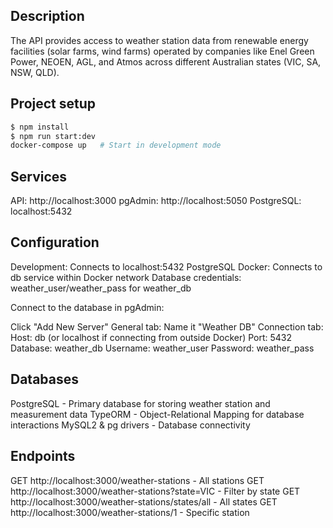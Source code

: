 ## Description

The API provides access to weather station data from renewable energy facilities (solar farms, wind farms) operated by companies like Enel Green Power, NEOEN, AGL, and Atmos across different Australian states (VIC, SA, NSW, QLD).

## Project setup

```bash
$ npm install
$ npm run start:dev
docker-compose up   # Start in development mode

```

## Services

API: http://localhost:3000
pgAdmin: http://localhost:5050
PostgreSQL: localhost:5432

## Configuration

Development: Connects to localhost:5432 PostgreSQL
Docker: Connects to db service within Docker network
Database credentials: weather_user/weather_pass for weather_db

Connect to the database in pgAdmin:

Click "Add New Server"
General tab: Name it "Weather DB"
Connection tab:
Host: db (or localhost if connecting from outside Docker)
Port: 5432
Database: weather_db
Username: weather_user
Password: weather_pass

## Databases

PostgreSQL - Primary database for storing weather station and measurement data
TypeORM - Object-Relational Mapping for database interactions
MySQL2 & pg drivers - Database connectivity

## Endpoints

GET http://localhost:3000/weather-stations - All stations
GET http://localhost:3000/weather-stations?state=VIC - Filter by state
GET http://localhost:3000/weather-stations/states/all - All states
GET http://localhost:3000/weather-stations/1 - Specific station
